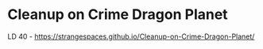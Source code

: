 # Cleanup on Crime Dragon Planet
LD 40 - https://strangespaces.github.io/Cleanup-on-Crime-Dragon-Planet/
